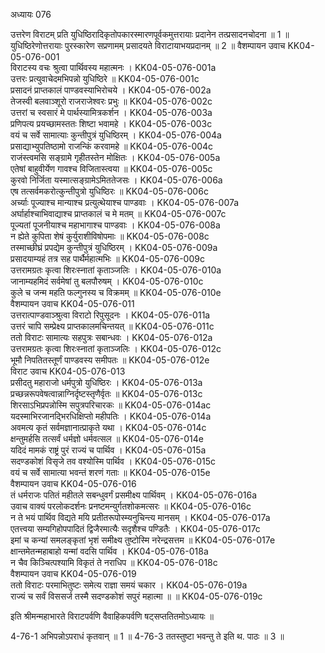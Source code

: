 अध्यायः 076

उत्तरेण विराटम् प्रति युधिष्ठिरादिकृतोपकारस्मारणपूर्वकमुत्तरायाः प्रदानेन तत्प्रसादनचोदना ॥ 1 ॥ युधिष्ठिरेणोत्तरायाः पुरस्कारेण सप्रणामम् प्रसादयते विराटायाभयप्रदानम् ॥ 2 ॥
वैशम्पायन उवाच 	KK04-05-076-001  
विराटस्य वचः श्रुत्वा पार्थिवस्य महात्मनः ।	KK04-05-076-001a  
उत्तरः प्रत्युवाचेदमभिपन्नो युधिष्ठिरे ॥	KK04-05-076-001c  
प्रसादनं प्राप्तकालं पाण्डवस्याभिरोचये ।	KK04-05-076-002a  
तेजस्वी बलवाञ्शूरो राजराजेश्वरः प्रभुः ॥	KK04-05-076-002c  
उत्तरां च स्वसारं मे पार्थस्यामित्रकर्शन ।	KK04-05-076-003a  
प्रणिपत्य प्रयच्छामस्ततः शिष्टा भवामहे ।	KK04-05-076-003c  
वयं च सर्वे सामात्याः कुन्तीपुत्रं युधिष्ठिरम् ।	KK04-05-076-004a  
प्रसाद्याभ्युपतिष्ठामो राजन्किं करवामहे ॥	KK04-05-076-004c  
राजंस्त्वमसि सङ्ग्रामे गृहीतस्तेन मोक्षितः ।	KK04-05-076-005a  
एतेषां बाहुवीर्येण गावश्च विजितास्त्वया ॥	KK04-05-076-005c  
कुरवो निर्जिता यस्मात्सङ्ग्रामेऽमिततेजसः ।	KK04-05-076-006a  
एष तत्सर्वमकरोत्कुन्तीपुत्रो युधिष्ठिरः ॥	KK04-05-076-006c  
अर्च्याः पूज्याश्च मान्याश्च प्रत्युत्थेयाश्च पाण्डवाः ।	KK04-05-076-007a  
अर्घार्हाश्चाभिवाद्याश्च प्राप्तकालं च मे मतम् ॥	KK04-05-076-007c  
पूज्यतां पूजनीयाश्च महाभागाश्च पाण्डवाः ।	KK04-05-076-008a  
न ह्येते कुपिता शेषं कुर्युराशीविषोपमाः ॥	KK04-05-076-008c  
तस्माच्छीघ्रं प्रपद्येम कुन्तीपुत्रं युधिष्ठिरम् ।	KK04-05-076-009a  
प्रसादयाम्यहं तत्र सह पार्थैर्महात्मभिः ॥	KK04-05-076-009c  
उत्तरामग्रतः कृत्वा शिरःस्नातां कृताञ्जलिः ।	KK04-05-076-010a  
जानाम्यहमिदं सर्वमेषां तु बलपौरुषम् ।	KK04-05-076-010c  
कुले च जन्म महति फल्गुनस्य च विक्रमम् ॥	KK04-05-076-010e  
वैशम्पायन उवाच 	KK04-05-076-011  
उत्तरात्पाण्डवाञ्श्रुत्वा विराटो रिपुसूदनः ।	KK04-05-076-011a  
उत्तरं चापि सम्प्रेक्ष्य प्राप्तकालमचिन्तयत् ॥	KK04-05-076-011c  
ततो विराटः सामात्यः सहपुत्रः सबान्धवः ।	KK04-05-076-012a  
उत्तरामग्रतः कृत्वा शिरःस्नातां कृताञ्जलिः ।	KK04-05-076-012c  
भूमौ निपतितस्तूर्णं पाण्डवस्य समीपतः ॥	KK04-05-076-012e  
विराट उवाच 	KK04-05-076-013  
प्रसीदतु महाराजो धर्मपुत्रो युधिष्ठिरः ।	KK04-05-076-013a  
प्रच्छन्नरूपवेषत्वान्नाग्निर्दृष्टस्तृणैर्वृतः ॥	KK04-05-076-013c  
शिरसाऽभिप्रपन्नोस्मि सपुत्रपरिचारकः ॥	KK04-05-076-014ac  
यदस्माभिरजानद्भिरधिक्षिप्तो महीपतिः ।	KK04-05-076-014a  
अवमत्य कृतं सर्वमज्ञानात्प्राकृते यथा ।	KK04-05-076-014c  
क्षन्तुमर्हसि तत्सर्वं धर्मज्ञो धर्मवत्सल ॥	KK04-05-076-014e  
यदिदं मामकं राष्ट्रं पुरं राज्यं च पार्थिव ।	KK04-05-076-015a  
सदण्डकोशं विसृजे तव वश्योस्मि पार्थिव ।	KK04-05-076-015c  
वयं च सर्वे सामात्या भवन्तं शरणं गताः ॥	KK04-05-076-015e  
वैशम्पायन उवाच 	KK04-05-076-016  
तं धर्मराजः पतितं महीतले सबन्धुवर्गं प्रसमीक्ष्य पार्थिवम् ।	KK04-05-076-016a  
उवाच वाक्यं परलोकदर्शनः प्रनष्टमन्युर्गतशोकमत्सरः ॥	KK04-05-076-016c  
न ते भयं पार्थिव विद्यते मयि प्रतीतरूपोस्म्यनुचिन्त्य मानसम् ।	KK04-05-076-017a  
एतत्त्वया सम्यगिहोपपादितं द्विजैरमात्यैः सदृशैश्च पण्डितैः ।	KK04-05-076-017c  
इमां च कन्यां समलङ्कृतां भृशं समीक्ष्य तुष्टोस्मि नरेन्द्रसत्तम ॥	KK04-05-076-017e  
क्षान्तमेतन्महाबाहो यन्मां वदसि पार्थिव ।	KK04-05-076-018a  
न चैव किञ्चित्पश्यामि विकृतं ते नराधिप ॥	KK04-05-076-018c  
वैशम्पायन उवाच 	KK04-05-076-019  
ततो विराटः परमाभितुष्टः समेत्य राज्ञा समयं चकार ।	KK04-05-076-019a  
राज्यं च सर्वं विससर्ज तस्मै सदण्डकोशं सपुरं महात्मा ॥ ॥	KK04-05-076-019c  

इति श्रीमन्महाभारते विराटपर्वणि वैवाहिकपर्वणि षट्सप्ततितमोऽध्यायः ॥

4-76-1 अभिपन्नोऽपराधं कृतवान् ॥ 1 ॥ 4-76-3 ततस्तुष्टा भवन्तु ते इति थ. पाठः ॥ 3 ॥
